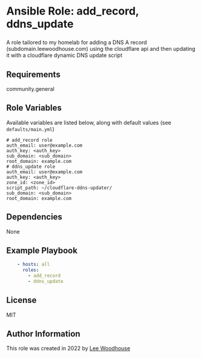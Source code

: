# Ansible Role: add_record, ddns_update

### <sub-heading>

A role tailored to my homelab for adding a DNS A record (subdomain.leewoodhouse.com) using the cloudflare api and then updating it with a cloudflare dynamic DNS update script

## Requirements

community.general

## Role Variables

Available variables are listed below, along with default values (see ```defaults/main.yml```)
```shell
# add_record role
auth_email: user@example.com
auth_key: <auth_key>
sub_domain: <sub_domain>
root_domain: example.com
# ddns_update role
auth_email: user@example.com
auth_key: <auth_key>
zone_id: <zone_id>
script_path: ~/cloudflare-ddns-updater/
sub_domain: <sub_domain>
root_domain: example.com

```
## Dependencies

None

## Example Playbook
```yaml
    - hosts: all
      roles:
        - add_record
        - ddns_update
```

## License

MIT

## Author Information

This role was created in 2022 by [Lee Woodhouse](https://www.leewoodhouse.com/)
